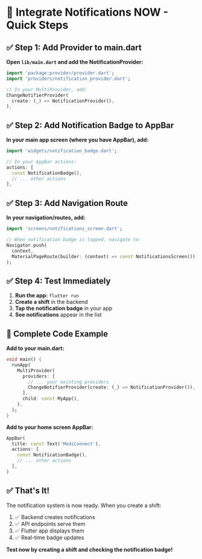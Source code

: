 # 🚀 Integrate Notifications NOW - Quick Steps

## ✅ Step 1: Add Provider to main.dart

**Open `lib/main.dart` and add the NotificationProvider:**

```dart
import 'package:provider/provider.dart';
import 'providers/notification_provider.dart';

// In your MultiProvider, add:
ChangeNotifierProvider(
  create: (_) => NotificationProvider(),
),
```

## ✅ Step 2: Add Notification Badge to AppBar

**In your main app screen (where you have AppBar), add:**

```dart
import 'widgets/notification_badge.dart';

// In your AppBar actions:
actions: [
  const NotificationBadge(),
  // ... other actions
],
```

## ✅ Step 3: Add Navigation Route

**In your navigation/routes, add:**

```dart
import 'screens/notifications_screen.dart';

// When notification badge is tapped, navigate to:
Navigator.push(
  context,
  MaterialPageRoute(builder: (context) => const NotificationsScreen()),
);
```

## ✅ Step 4: Test Immediately

1. **Run the app:** `flutter run`
2. **Create a shift** in the backend
3. **Tap the notification badge** in your app
4. **See notifications** appear in the list

## 🔧 Complete Code Example

**Add to your main.dart:**

```dart
void main() {
  runApp(
    MultiProvider(
      providers: [
        // ... your existing providers
        ChangeNotifierProvider(create: (_) => NotificationProvider()),
      ],
      child: const MyApp(),
    ),
  );
}
```

**Add to your home screen AppBar:**

```dart
AppBar(
  title: const Text('MediConnect'),
  actions: [
    const NotificationBadge(),
    // ... other actions
  ],
)
```

## ✅ That's It!

The notification system is now ready. When you create a shift:
1. ✅ Backend creates notifications
2. ✅ API endpoints serve them
3. ✅ Flutter app displays them
4. ✅ Real-time badge updates

**Test now by creating a shift and checking the notification badge!**
